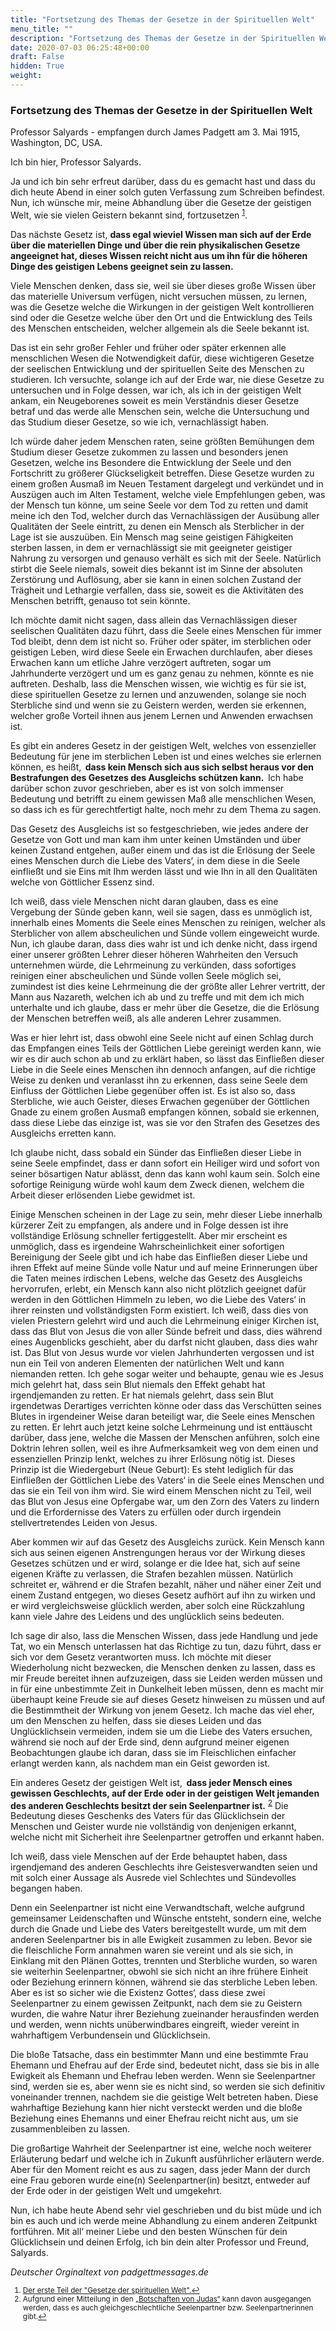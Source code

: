 ```yaml
---
title: "Fortsetzung des Themas der Gesetze in der Spirituellen Welt"
menu_title: ""
description: "Fortsetzung des Themas der Gesetze in der Spirituellen Welt"
date: 2020-07-03 06:25:48+00:00
draft: False
hidden: True
weight:
---
```

### Fortsetzung des Themas der Gesetze in der Spirituellen Welt

Professor Salyards - empfangen durch James Padgett am 3. Mai 1915, Washington, DC, USA.

Ich bin hier, Professor Salyards.

Ja und ich bin sehr erfreut darüber, dass du es gemacht hast und dass du dich heute Abend in einer solch guten Verfassung zum Schreiben befindest. Nun, ich wünsche mir, meine Abhandlung über die Gesetze der geistigen Welt, wie sie vielen Geistern bekannt sind, fortzusetzen <sup id="a1">[1](#f1)</sup>.

Das nächste Gesetz ist,  **dass egal wieviel Wissen man sich auf der Erde über die materiellen Dinge und über die rein physikalischen Gesetze angeeignet hat, dieses Wissen reicht nicht aus um ihn für die höheren Dinge des geistigen Lebens geeignet sein zu lassen.**

Viele Menschen denken, dass sie, weil sie über dieses große Wissen über das materielle Universum verfügen, nicht versuchen müssen, zu lernen, was die Gesetze welche die Wirkungen in der geistigen Welt kontrollieren sind oder die Gesetze welche über den Ort und die Entwicklung des Teils des Menschen entscheiden, welcher allgemein als die Seele bekannt ist.

Das ist ein sehr großer Fehler und früher oder später erkennen alle menschlichen Wesen die Notwendigkeit dafür, diese wichtigeren Gesetze der seelischen Entwicklung und der spirituellen Seite des Menschen zu studieren. Ich versuchte, solange ich auf der Erde war, nie diese Gesetze zu untersuchen und in Folge dessen, war ich, als ich in der geistigen Welt ankam, ein Neugeborenes soweit es mein Verständnis dieser Gesetze betraf und das werde alle Menschen sein, welche die Untersuchung und das Studium dieser Gesetze, so wie ich, vernachlässigt haben.

Ich würde daher jedem Menschen raten, seine größten Bemühungen dem Studium dieser Gesetze zukommen zu lassen und besonders jenen Gesetzen, welche ins Besondere die Entwicklung der Seele und den Fortschritt zu größerer Glückseligkeit betreffen. Diese Gesetze wurden zu einem großen Ausmaß im Neuen Testament dargelegt und verkündet und in Auszügen auch im Alten Testament, welche viele Empfehlungen geben, was der Mensch tun könne, um seine Seele vor dem Tod zu retten und damit meine ich den Tod, welcher durch das Vernachlässigen der Ausübung aller Qualitäten der Seele eintritt, zu denen ein Mensch als Sterblicher in der Lage ist sie auszuüben. Ein Mensch mag seine geistigen Fähigkeiten sterben lassen, in dem er vernachlässigt sie mit geeigneter geistiger Nahrung zu versorgen und genauso verhält es sich mit der Seele. Natürlich stirbt die Seele niemals, soweit dies bekannt ist im Sinne der absoluten Zerstörung und Auflösung, aber sie kann in einen solchen Zustand der Trägheit und Lethargie verfallen, dass sie, soweit es die Aktivitäten des Menschen betrifft, genauso tot sein könnte.

Ich möchte damit nicht sagen, dass allein das Vernachlässigen dieser seelischen Qualitäten dazu führt, dass die Seele eines Menschen für immer Tod bleibt, denn dem ist nicht so. Früher oder später, im sterblichen oder geistigen Leben, wird diese Seele ein Erwachen durchlaufen, aber dieses Erwachen kann um etliche Jahre verzögert auftreten, sogar um Jahrhunderte verzögert und um es ganz genau zu nehmen, könnte es nie auftreten. Deshalb, lass die Menschen wissen, wie wichtig es für sie ist, diese spirituellen Gesetze zu lernen und anzuwenden, solange sie noch Sterbliche sind und wenn sie zu Geistern werden, werden sie erkennen, welcher große Vorteil ihnen aus jenem Lernen und Anwenden erwachsen ist.

Es gibt ein anderes Gesetz in der geistigen Welt, welches von essenzieller Bedeutung für jene im sterblichen Leben ist und eines welches sie erlernen können, es heißt,  **dass kein Mensch sich aus sich selbst heraus vor den Bestrafungen des Gesetzes des Ausgleichs schützen kann.**  Ich habe darüber schon zuvor geschrieben, aber es ist von solch immenser Bedeutung und betrifft zu einem gewissen Maß alle menschlichen Wesen, so dass ich es für gerechtfertigt halte, noch mehr zu dem Thema zu sagen.

Das Gesetz des Ausgleichs ist so festgeschrieben, wie jedes andere der Gesetze von Gott und man kam ihm unter keinen Umständen und über keinen Zustand entgehen, außer einem und das ist die Erlösung der Seele eines Menschen durch die Liebe des Vaters‘, in dem diese in die Seele einfließt und sie Eins mit Ihm werden lässt und wie Ihn in all den Qualitäten welche von Göttlicher Essenz sind.

Ich weiß, dass viele Menschen nicht daran glauben, dass es eine Vergebung der Sünde geben kann, weil sie sagen, dass es unmöglich ist, innerhalb eines Moments die Seele eines Menschen zu reinigen, welcher als Sterblicher von allem abscheulichen und Sünde vollem eingeweicht wurde. Nun, ich glaube daran, dass dies wahr ist und ich denke nicht, dass irgend einer unserer größten Lehrer dieser höheren Wahrheiten den Versuch unternehmen würde, die Lehrmeinung zu verkünden, dass sofortiges reinigen einer abscheulichen und Sünde vollen Seele möglich sei, zumindest ist dies keine Lehrmeinung die der größte aller Lehrer vertritt, der Mann aus Nazareth, welchen ich ab und zu treffe und mit dem ich mich unterhalte und ich glaube, dass er mehr über die Gesetze, die die Erlösung der Menschen betreffen weiß, als alle anderen Lehrer zusammen.

Was er hier lehrt ist, dass obwohl eine Seele nicht auf einen Schlag durch das Empfangen eines Teils der Göttlichen Liebe gereinigt werden kann, wie wir es dir auch schon ab und zu erklärt haben, so lässt das Einfließen dieser Liebe in die Seele eines Menschen ihn dennoch anfangen, auf die richtige Weise zu denken und veranlasst ihn zu erkennen, dass seine Seele dem Einfluss der Göttlichen Liebe gegenüber offen ist. Es ist also so, dass Sterbliche, wie auch Geister, dieses Erwachen gegenüber der Göttlichen Gnade zu einem großen Ausmaß empfangen können, sobald sie erkennen, dass diese Liebe das einzige ist, was sie vor den Strafen des Gesetzes des Ausgleichs erretten kann.

Ich glaube nicht, dass sobald ein Sünder das Einfließen dieser Liebe in seine Seele empfindet, dass er dann sofort ein Heiliger wird und sofort von seiner bösartigen Natur ablässt, denn das kann wohl kaum sein. Solch eine sofortige Reinigung würde wohl kaum dem Zweck dienen, welchem die Arbeit dieser erlösenden Liebe gewidmet ist.

Einige Menschen scheinen in der Lage zu sein, mehr dieser Liebe innerhalb kürzerer Zeit zu empfangen, als andere und in Folge dessen ist ihre vollständige Erlösung schneller fertiggestellt. Aber mir erscheint es unmöglich, dass es irgendeine Wahrscheinlichkeit einer sofortigen Bereinigung der Seele gibt und ich habe das Einfließen dieser Liebe und ihren Effekt auf meine Sünde volle Natur und auf meine Erinnerungen über die Taten meines irdischen Lebens, welche das Gesetz des Ausgleichs hervorrufen, erlebt, ein Mensch kann also nicht plötzlich geeignet dafür werden in den Göttlichen Himmeln zu leben, wo die Liebe des Vaters‘ in ihrer reinsten und vollständigsten Form existiert. Ich weiß, dass dies von vielen Priestern gelehrt wird und auch die Lehrmeinung einiger Kirchen ist, dass das Blut von Jesus die von aller Sünde befreit und dass, dies während eines Augenblicks geschieht, aber du darfst nicht glauben, dass dies wahr ist. Das Blut von Jesus wurde vor vielen Jahrhunderten vergossen und ist nun ein Teil von anderen Elementen der natürlichen Welt und kann niemanden retten. Ich gehe sogar weiter und behaupte, genau wie es Jesus mich gelehrt hat, dass sein Blut niemals den Effekt gehabt hat irgendjemanden zu retten. Er hat niemals gelehrt, dass sein Blut irgendetwas Derartiges verrichten könne oder dass das Verschütten seines Blutes in irgendeiner Weise daran beteiligt war, die Seele eines Menschen zu retten. Er lehrt auch jetzt keine solche Lehrmeinung und ist enttäuscht darüber, dass jene, welche die Massen der Menschen anführen, solch eine Doktrin lehren sollen, weil es ihre Aufmerksamkeit weg von dem einen und essenziellen Prinzip lenkt, welches zu ihrer Erlösung nötig ist. Dieses Prinzip ist die Wiedergeburt (Neue Geburt): Es steht lediglich für das Einfließen der Göttlichen Liebe des Vaters‘ in die Seele eines Menschen und das sie ein Teil von ihm wird. Sie wird einem Menschen nicht zu Teil, weil das Blut von Jesus eine Opfergabe war, um den Zorn des Vaters zu lindern und die Erfordernisse des Vaters zu erfüllen oder durch irgendein stellvertretendes Leiden von Jesus.

Aber kommen wir auf das Gesetz des Ausgleichs zurück. Kein Mensch kann sich aus seinen eigenen Anstrengungen heraus vor der Wirkung dieses Gesetzes schützen und er wird, solange er die Idee hat, sich auf seine eigenen Kräfte zu verlassen, die Strafen bezahlen müssen. Natürlich schreitet er, während er die Strafen bezahlt, näher und näher einer Zeit und einem Zustand entgegen, wo dieses Gesetz aufhört auf ihn zu wirken und er wird vergleichsweise glücklich werden, aber solch eine Rückzahlung kann viele Jahre des Leidens und des unglücklich seins bedeuten.

Ich sage dir also, lass die Menschen Wissen, dass jede Handlung und jede Tat, wo ein Mensch unterlassen hat das Richtige zu tun, dazu führt, dass er sich vor dem Gesetz verantworten muss. Ich möchte mit dieser Wiederholung nicht bezwecken, die Menschen denken zu lassen, dass es mir Freude bereitet ihnen aufzuzeigen, dass sie Leiden werden müssen und in für eine unbestimmte Zeit in Dunkelheit leben müssen, denn es macht mir überhaupt keine Freude sie auf dieses Gesetz hinweisen zu müssen und auf die Bestimmtheit der Wirkung von jenem Gesetz. Ich mache das viel eher, um den Menschen zu helfen, dass sie dieses Leiden und das Unglücklichsein vermeiden, indem sie um die Liebe des Vaters ersuchen, während sie noch auf der Erde sind, denn aufgrund meiner eigenen Beobachtungen glaube ich daran, dass sie im Fleischlichen einfacher erlangt werden kann, als nachdem man ein Geist geworden ist.

Ein anderes Gesetz der geistigen Welt ist,  **dass jeder Mensch eines gewissen Geschlechts, auf der Erde oder in der geistigen Welt jemanden des anderen Geschlechts besitzt der sein Seelenpartner ist.** <sup id="a2">[2](#f2)</sup> Die Bedeutung dieses Geschenks des Vaters für das Glücklichsein der Menschen und Geister wurde nie vollständig von denjenigen erkannt, welche nicht mit Sicherheit ihre Seelenpartner getroffen und erkannt haben.

Ich weiß, dass viele Menschen auf der Erde behauptet haben, dass irgendjemand des anderen Geschlechts ihre Geistesverwandten seien und mit solch einer Aussage als Ausrede viel Schlechtes und Sündevolles begangen haben.

Denn ein Seelenpartner ist nicht eine Verwandtschaft, welche aufgrund gemeinsamer Leidenschaften und Wünsche entsteht, sondern eine, welche durch die Gnade und Liebe des Vaters bereitgestellt wurde, um mit dem anderen Seelenpartner bis in alle Ewigkeit zusammen zu leben. Bevor sie die fleischliche Form annahmen waren sie vereint und als sie sich, in Einklang mit den Plänen Gottes, trennten und Sterbliche wurden, so waren sie weiterhin Seelenpartner, obwohl sie sich nicht an ihre frühere Einheit oder Beziehung erinnern können, während sie das sterbliche Leben leben. Aber es ist so sicher wie die Existenz Gottes‘, dass diese zwei Seelenpartner zu einem gewissen Zeitpunkt, nach dem sie zu Geistern wurden, die wahre Natur ihrer Beziehung zueinander herausfinden werden und werden, wenn nichts unüberwindbares eingreift, wieder vereint in wahrhaftigem Verbundensein und Glücklichsein.

Die bloße Tatsache, dass ein bestimmter Mann und eine bestimmte Frau Ehemann und Ehefrau auf der Erde sind, bedeutet nicht, dass sie bis in alle Ewigkeit als Ehemann und Ehefrau leben werden. Wenn sie Seelenpartner sind, werden sie es, aber wenn sie es nicht sind, so werden sie sich definitiv voneinander trennen, nachdem sie die geistige Welt betreten haben. Diese wahrhaftige Beziehung kann hier nicht versteckt werden und die bloße Beziehung eines Ehemanns und einer Ehefrau reicht nicht aus, um sie zusammenbleiben zu lassen.

Die großartige Wahrheit der Seelenpartner ist eine, welche noch weiterer Erläuterung bedarf und welche ich in Zukunft ausführlicher erläutern werde. Aber für den Moment reicht es aus zu sagen, dass jeder Mann der durch eine Frau geboren wurde eine(n) Seelenpartner(in) besitzt, entweder auf der Erde oder in der geistigen Welt und umgekehrt.

Nun, ich habe heute Abend sehr viel geschrieben und du bist müde und ich bin es auch und ich werde meine Abhandlung zu einem anderen Zeitpunkt fortführen. Mit all‘ meiner Liebe und den besten Wünschen für dein Glücklichsein und deinen Erfolg, ich bin dein alter Professor und Freund, Salyards.

*Deutscher Orginaltext von padgettmessages.de*
<small>

1. <large id="f1"> [Der erste Teil der "Gesetze der spirituellen Welt".](/padgett-botschaften/padgett-botschaften-in-reihenfolge-des-datums/padgett-botschaften-1915-januar-august/gesetze-der-spirituellen-welt-jep-joseph-salyards-13-april-1915/)[↩](#a1)
2. <large id="f2"> Aufgrund einer Mitteilung in den [„Botschaften von Judas“](/aktuelle-botschaften/aktuelle-botschaften-in-reihenfolge-des-datums/aktuelle-botschaften-2001/homosexualitaet-und-seelenpartner-hr-judas-30-august-2001/) kann davon ausgegangen werden, dass es auch gleichgeschlechtliche Seelenpartner bzw. Seelenpartnerinnen gibt.[↩](#a2)
